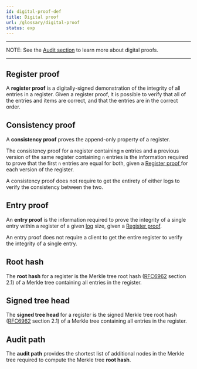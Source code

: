 ```yaml
---
id: digital-proof-def
title: Digital proof
url: /glossary/digital-proof
status: exp
---
```


***
NOTE: See the [Audit section](/data-model/audit) to learn more about
digital proofs.
***

## Register proof

A **register proof** is a digitally-signed demonstration of the integrity of all
entries in a register. Given a register proof, it is possible to verify that
all of the entries and items are correct, and that the entries are in the
correct order.

## Consistency proof

A **consistency proof** proves the append-only property of a register.

The consistency proof for a register containing `m` entries and a previous
version of the same register containing `n` entries is the information
required to prove that the first `n` entries are equal for both, given a
[Register proof ](#register-proof) for each version of the register.

A consistency proof does not require to get the entirety of either logs to
verify the consistency between the two.


## Entry proof

An **entry proof** is the information required to prove the integrity of a single
entry within a register of a given [log](/glossary/log) size, given a [Register
proof](#register-proof).

An entry proof does not require a client to get the entire register to verify
the integrity of a single entry.


## Root hash

The **root hash** for a register is the Merkle tree root hash
([RFC6962](@rfc6962) section 2.1) of a Merkle tree containing all entries in
the register.


## Signed tree head

The **signed tree head** for a register is the signed Merkle tree root hash
([RFC6962](@rfc6962) section 2.1) of a Merkle tree containing all entries
in the register.


## Audit path

The **audit path** provides the shortest list of additional nodes in the Merkle
tree required to compute the Merkle tree **root hash**.


